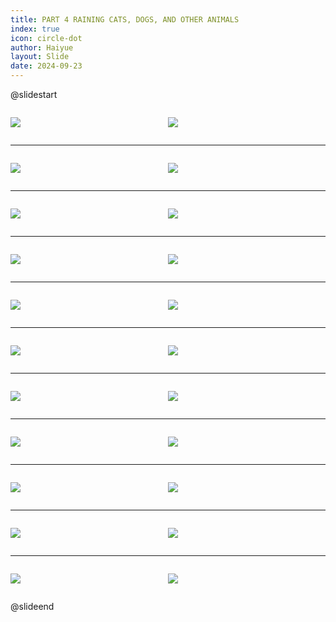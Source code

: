 ```yaml
---
title: PART 4 RAINING CATS, DOGS, AND OTHER ANIMALS
index: true
icon: circle-dot
author: Haiyue
layout: Slide
date: 2024-09-23
---
```

 
@slidestart

<div style="display:flex">
<div style="flex:1">

![](/reading/english/Level-R/PART%204%20RAINING%20CATS,%20DOGS,%20AND%20OTHER%20ANIMALS/001.webp)
</div>
<div style="flex:1">

![](/reading/english/Level-R/PART%204%20RAINING%20CATS,%20DOGS,%20AND%20OTHER%20ANIMALS/002.webp)
</div>
</div>

---

<div style="display:flex">
<div style="flex:1">

![](/reading/english/Level-R/PART%204%20RAINING%20CATS,%20DOGS,%20AND%20OTHER%20ANIMALS/003.webp)
</div>
<div style="flex:1">

![](/reading/english/Level-R/PART%204%20RAINING%20CATS,%20DOGS,%20AND%20OTHER%20ANIMALS/004.webp)
</div>
</div>

---

<div style="display:flex">
<div style="flex:1">

![](/reading/english/Level-R/PART%204%20RAINING%20CATS,%20DOGS,%20AND%20OTHER%20ANIMALS/005.webp)
</div>
<div style="flex:1">

![](/reading/english/Level-R/PART%204%20RAINING%20CATS,%20DOGS,%20AND%20OTHER%20ANIMALS/006.webp)
</div>
</div>

---

<div style="display:flex">
<div style="flex:1">

![](/reading/english/Level-R/PART%204%20RAINING%20CATS,%20DOGS,%20AND%20OTHER%20ANIMALS/007.webp)
</div>
<div style="flex:1">

![](/reading/english/Level-R/PART%204%20RAINING%20CATS,%20DOGS,%20AND%20OTHER%20ANIMALS/008.webp)
</div>
</div>

---

<div style="display:flex">
<div style="flex:1">

![](/reading/english/Level-R/PART%204%20RAINING%20CATS,%20DOGS,%20AND%20OTHER%20ANIMALS/009.webp)
</div>
<div style="flex:1">

![](/reading/english/Level-R/PART%204%20RAINING%20CATS,%20DOGS,%20AND%20OTHER%20ANIMALS/010.webp)
</div>
</div>

---

<div style="display:flex">
<div style="flex:1">

![](/reading/english/Level-R/PART%204%20RAINING%20CATS,%20DOGS,%20AND%20OTHER%20ANIMALS/011.webp)
</div>
<div style="flex:1">

![](/reading/english/Level-R/PART%204%20RAINING%20CATS,%20DOGS,%20AND%20OTHER%20ANIMALS/012.webp)
</div>
</div>

---

<div style="display:flex">
<div style="flex:1">

![](/reading/english/Level-R/PART%204%20RAINING%20CATS,%20DOGS,%20AND%20OTHER%20ANIMALS/013.webp)
</div>
<div style="flex:1">

![](/reading/english/Level-R/PART%204%20RAINING%20CATS,%20DOGS,%20AND%20OTHER%20ANIMALS/014.webp)
</div>
</div>

---

<div style="display:flex">
<div style="flex:1">

![](/reading/english/Level-R/PART%204%20RAINING%20CATS,%20DOGS,%20AND%20OTHER%20ANIMALS/015.webp)
</div>
<div style="flex:1">

![](/reading/english/Level-R/PART%204%20RAINING%20CATS,%20DOGS,%20AND%20OTHER%20ANIMALS/016.webp)
</div>
</div>

---

<div style="display:flex">
<div style="flex:1">

![](/reading/english/Level-R/PART%204%20RAINING%20CATS,%20DOGS,%20AND%20OTHER%20ANIMALS/017.webp)
</div>
<div style="flex:1">

![](/reading/english/Level-R/PART%204%20RAINING%20CATS,%20DOGS,%20AND%20OTHER%20ANIMALS/018.webp)
</div>
</div>

---

<div style="display:flex">
<div style="flex:1">

![](/reading/english/Level-R/PART%204%20RAINING%20CATS,%20DOGS,%20AND%20OTHER%20ANIMALS/019.webp)
</div>
<div style="flex:1">

![](/reading/english/Level-R/PART%204%20RAINING%20CATS,%20DOGS,%20AND%20OTHER%20ANIMALS/020.webp)
</div>
</div>

---

<div style="display:flex">
<div style="flex:1">

![](/reading/english/Level-R/PART%204%20RAINING%20CATS,%20DOGS,%20AND%20OTHER%20ANIMALS/021.webp)
</div>
<div style="flex:1">

![](/reading/english/Level-R/PART%204%20RAINING%20CATS,%20DOGS,%20AND%20OTHER%20ANIMALS/022.webp)
</div>
</div>

@slideend